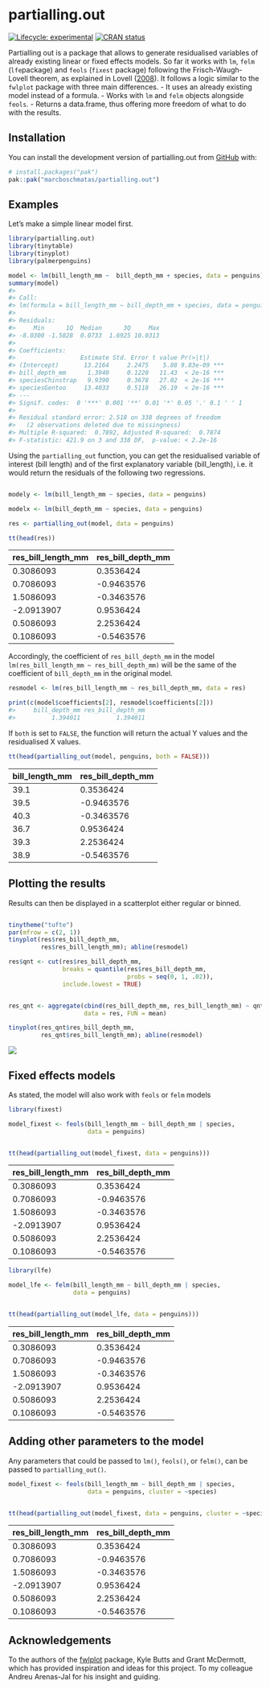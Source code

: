 
<!-- README.md is generated from README.Rmd. Please edit that file -->

# partialling.out

<!-- badges: start -->

[![Lifecycle:
experimental](https://img.shields.io/badge/lifecycle-experimental-orange.svg)](https://lifecycle.r-lib.org/articles/stages.html#experimental)
[![CRAN
status](https://www.r-pkg.org/badges/version/partialling.out)](https://CRAN.R-project.org/package=partialling.out)
<!-- badges: end -->

Partialling out is a package that allows to generate residualised
variables of already existing linear or fixed effects models. So far it
works with `lm`, `felm` (`lfe`package) and `feols` (`fixest` package)
following the Frisch-Waugh-Lovell theorem, as explained in Lovell
([2008](doi:10.3200/JECE.39.1.88-91)). It follows a logic similar to the
`fwlplot` package with three main differences. - It uses an already
existing model instead of a formula. - Works with `lm` and `felm`
objects alongside `feols`. - Returns a data.frame, thus offering more
freedom of what to do with the results.

## Installation

You can install the development version of partialling.out from
[GitHub](https://github.com/) with:

``` r
# install.packages("pak")
pak::pak("marcboschmatas/partialling.out")
```

## Examples

Let’s make a simple linear model first.

``` r
library(partialling.out)
library(tinytable)
library(tinyplot)
library(palmerpenguins)

model <- lm(bill_length_mm ~  bill_depth_mm + species, data = penguins)
summary(model)
#> 
#> Call:
#> lm(formula = bill_length_mm ~ bill_depth_mm + species, data = penguins)
#> 
#> Residuals:
#>     Min      1Q  Median      3Q     Max 
#> -8.0300 -1.5828  0.0733  1.6925 10.0313 
#> 
#> Coefficients:
#>                  Estimate Std. Error t value Pr(>|t|)    
#> (Intercept)       13.2164     2.2475    5.88 9.83e-09 ***
#> bill_depth_mm      1.3940     0.1220   11.43  < 2e-16 ***
#> speciesChinstrap   9.9390     0.3678   27.02  < 2e-16 ***
#> speciesGentoo     13.4033     0.5118   26.19  < 2e-16 ***
#> ---
#> Signif. codes:  0 '***' 0.001 '**' 0.01 '*' 0.05 '.' 0.1 ' ' 1
#> 
#> Residual standard error: 2.518 on 338 degrees of freedom
#>   (2 observations deleted due to missingness)
#> Multiple R-squared:  0.7892, Adjusted R-squared:  0.7874 
#> F-statistic: 421.9 on 3 and 338 DF,  p-value: < 2.2e-16
```

Using the `partialling_out` function, you can get the residualised
variable of interest (bill length) and of the first explanatory variable
(bill_length), i.e. it would return the residuals of the following two
regressions.

``` r

modely <- lm(bill_length_mm ~ species, data = penguins)

modelx <- lm(bill_depth_mm ~ species, data = penguins)
```

``` r
res <- partialling_out(model, data = penguins)

tt(head(res))
```

| res_bill_length_mm | res_bill_depth_mm |
|--------------------|-------------------|
| 0.3086093          | 0.3536424         |
| 0.7086093          | -0.9463576        |
| 1.5086093          | -0.3463576        |
| -2.0913907         | 0.9536424         |
| 0.5086093          | 2.2536424         |
| 0.1086093          | -0.5463576        |

Accordingly, the coefficient of `res_bill_depth_mm` in the model
`lm(res_bill_length_mm ~ res_bill_depth_mm)` will be the same of the
coefficient of `bill_depth_mm` in the original model.

``` r
resmodel <- lm(res_bill_length_mm ~ res_bill_depth_mm, data = res)

print(c(model$coefficients[2], resmodel$coefficients[2]))
#>     bill_depth_mm res_bill_depth_mm 
#>          1.394011          1.394011
```

If `both` is set to `FALSE`, the function will return the actual Y
values and the residualised X values.

``` r
tt(head(partialling_out(model, penguins, both = FALSE)))
```

| bill_length_mm | res_bill_depth_mm |
|----------------|-------------------|
| 39.1           | 0.3536424         |
| 39.5           | -0.9463576        |
| 40.3           | -0.3463576        |
| 36.7           | 0.9536424         |
| 39.3           | 2.2536424         |
| 38.9           | -0.5463576        |

## Plotting the results

Results can then be displayed in a scatterplot either regular or binned.

``` r

tinytheme("tufte")
par(mfrow = c(2, 1))
tinyplot(res$res_bill_depth_mm,
         res$res_bill_length_mm); abline(resmodel)

res$qnt <- cut(res$res_bill_depth_mm,
               breaks = quantile(res$res_bill_depth_mm,
                                 probs = seq(0, 1, .02)),
               include.lowest = TRUE)


res_qnt <- aggregate(cbind(res_bill_depth_mm, res_bill_length_mm) ~ qnt,
                     data = res, FUN = mean)

tinyplot(res_qnt$res_bill_depth_mm,
         res_qnt$res_bill_length_mm); abline(resmodel)
```

![](man/figures/README-unnamed-chunk-7-1.png)<!-- -->

## Fixed effects models

As stated, the model will also work with `feols` or `felm` models

``` r
library(fixest)

model_fixest <- feols(bill_length_mm ~ bill_depth_mm | species,
                      data = penguins)


tt(head(partialling_out(model_fixest, data = penguins)))
```

| res_bill_length_mm | res_bill_depth_mm |
|--------------------|-------------------|
| 0.3086093          | 0.3536424         |
| 0.7086093          | -0.9463576        |
| 1.5086093          | -0.3463576        |
| -2.0913907         | 0.9536424         |
| 0.5086093          | 2.2536424         |
| 0.1086093          | -0.5463576        |

``` r
library(lfe)

model_lfe <- felm(bill_length_mm ~ bill_depth_mm | species,
                  data = penguins)


tt(head(partialling_out(model_lfe, data = penguins)))
```

| res_bill_length_mm | res_bill_depth_mm |
|--------------------|-------------------|
| 0.3086093          | 0.3536424         |
| 0.7086093          | -0.9463576        |
| 1.5086093          | -0.3463576        |
| -2.0913907         | 0.9536424         |
| 0.5086093          | 2.2536424         |
| 0.1086093          | -0.5463576        |

## Adding other parameters to the model

Any parameters that could be passed to `lm()`, `feols()`, or `felm()`,
can be passed to `partialling_out()`.

``` r
model_fixest <- feols(bill_length_mm ~ bill_depth_mm | species,
                      data = penguins, cluster = ~species)


tt(head(partialling_out(model_fixest, data = penguins, cluster = ~species)))
```

| res_bill_length_mm | res_bill_depth_mm |
|--------------------|-------------------|
| 0.3086093          | 0.3536424         |
| 0.7086093          | -0.9463576        |
| 1.5086093          | -0.3463576        |
| -2.0913907         | 0.9536424         |
| 0.5086093          | 2.2536424         |
| 0.1086093          | -0.5463576        |

## Acknowledgements

To the authors of the [fwlplot](https://github.com/kylebutts/fwlplot)
package, Kyle Butts and Grant McDermott, which has provided inspiration
and ideas for this project. To my colleague Andreu Arenas-Jal for his
insight and guiding.
